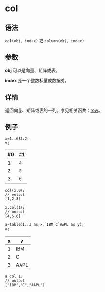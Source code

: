 # col

## 语法

`col(obj, index)` 或 `column(obj,
index)`

## 参数

**obj** 可以是向量、矩阵或表。

**index** 是一个整数标量或数据对。

## 详情

返回向量、矩阵或表的一列。参见相关函数：[row](../r/row.html)。

## 例子

```
x=1..6$3:2;
x;
```

| #0 | #1 |
| --- | --- |
| 1 | 4 |
| 2 | 5 |
| 3 | 6 |

```
col(x,0);
// output
[1,2,3]

x.col(1);
// output
[4,5,6]

a=table(1..3 as x,`IBM`C`AAPL as y);
a;
```

| x | y |
| --- | --- |
| 1 | IBM |
| 2 | C |
| 3 | AAPL |

```
a col 1;
// output
["IBM","C","AAPL"]
```


